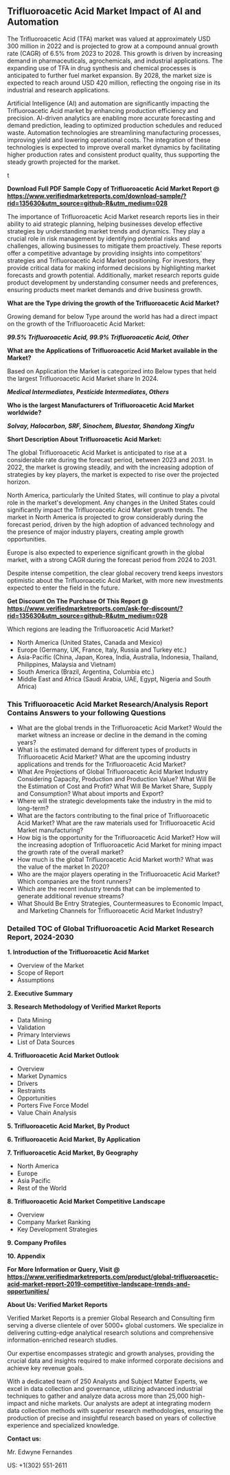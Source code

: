 <h2>Trifluoroacetic Acid Market Impact of AI and Automation</h2><p>The Trifluoroacetic Acid (TFA) market was valued at approximately USD 300 million in 2022 and is projected to grow at a compound annual growth rate (CAGR) of 6.5% from 2023 to 2028. This growth is driven by increasing demand in pharmaceuticals, agrochemicals, and industrial applications. The expanding use of TFA in drug synthesis and chemical processes is anticipated to further fuel market expansion. By 2028, the market size is expected to reach around USD 420 million, reflecting the ongoing rise in its industrial and research applications.</p><p>Artificial Intelligence (AI) and automation are significantly impacting the Trifluoroacetic Acid market by enhancing production efficiency and precision. AI-driven analytics are enabling more accurate forecasting and demand prediction, leading to optimized production schedules and reduced waste. Automation technologies are streamlining manufacturing processes, improving yield and lowering operational costs. The integration of these technologies is expected to improve overall market dynamics by facilitating higher production rates and consistent product quality, thus supporting the steady growth projected for the market.</p>t</p><p id="" class=""><strong>Download Full PDF Sample Copy of Trifluoroacetic Acid Market Report @ <a href="https://www.verifiedmarketreports.com/download-sample/?rid=135630&utm_source=github-R&utm_medium=028" target="_blank">https://www.verifiedmarketreports.com/download-sample/?rid=135630&utm_source=github-R&utm_medium=028</a></strong></p><p>The importance of&nbsp;Trifluoroacetic Acid Market research reports lies in their ability to aid strategic planning, helping businesses develop effective strategies by understanding market trends and dynamics. They play a crucial role in risk management by identifying potential risks and challenges, allowing businesses to mitigate them proactively. These reports offer a competitive advantage by providing insights into competitors' strategies and Trifluoroacetic Acid Market positioning. For investors, they provide critical data for making informed decisions by highlighting market forecasts and growth potential. Additionally, market research reports guide product development by understanding consumer needs and preferences, ensuring products meet market demands and drive business growth.</p><p><strong>What are the&nbsp;Type driving the growth of the Trifluoroacetic Acid Market?</strong></p><p id="" class="">Growing demand for below Type around the world has had a direct impact on the growth of the Trifluoroacetic Acid Market:</p><em><strong>99.5% Trifluoroacetic Acid, 99.9% Trifluoroacetic Acid, Other</strong></em></p><strong>What are the&nbsp;Applications&nbsp;of Trifluoroacetic Acid Market available in the Market?</strong></p><p id="" class="">Based on Application the Market is categorized into Below types that held the largest Trifluoroacetic Acid Market share In 2024.</p><em><strong>Medical Intermediates, Pesticide Intermediates, Others</strong></em></p><strong>Who is the largest Manufacturers of Trifluoroacetic Acid Market worldwide?</strong></p><p><em><strong>Solvay, Halocarbon, SRF, Sinochem, Bluestar, Shandong Xingfu</strong></em></p><p id="" class=""><strong>Short Description About Trifluoroacetic Acid Market:</strong></p><p>The global Trifluoroacetic Acid Market is anticipated to rise at a considerable rate during the forecast period, between 2023 and 2031. In 2022, the market is growing steadily, and with the increasing adoption of strategies by key players, the market is expected to rise over the projected horizon.</p><p>North America, particularly the United States, will continue to play a pivotal role in the market's development. Any changes in the United States could significantly impact the Trifluoroacetic Acid Market growth trends. The market in North America is projected to grow considerably during the forecast period, driven by the high adoption of advanced technology and the presence of major industry players, creating ample growth opportunities.</p><p>Europe is also expected to experience significant growth in the global market, with a strong CAGR during the forecast period from 2024 to 2031.</p><p>Despite intense competition, the clear global recovery trend keeps investors optimistic about the Trifluoroacetic Acid Market, with more new investments expected to enter the field in the future.</p><p id="" class=""><strong>Get Discount On The Purchase Of This Report @ <a href="https://www.verifiedmarketreports.com/ask-for-discount/?rid=135630&utm_source=github-R&utm_medium=028" target="_blank">https://www.verifiedmarketreports.com/ask-for-discount/?rid=135630&utm_source=github-R&utm_medium=028</a></strong></p>Which regions are leading the Trifluoroacetic Acid Market?</p><ul><li>North America (United States, Canada and Mexico)</li><li>Europe (Germany, UK, France, Italy, Russia and Turkey etc.)</li><li>Asia-Pacific (China, Japan, Korea, India, Australia, Indonesia, Thailand, Philippines, Malaysia and Vietnam)</li><li>South America (Brazil, Argentina, Columbia etc.)</li><li>Middle East and Africa (Saudi Arabia, UAE, Egypt, Nigeria and South Africa)</li></ul><h3 id="" class="">This Trifluoroacetic Acid Market Research/Analysis Report Contains Answers to your following Questions</h3><ul><li>What are the global trends in the Trifluoroacetic Acid Market? Would the market witness an increase or decline in the demand in the coming years?</li><li>What is the estimated demand for different types of products in Trifluoroacetic Acid Market? What are the upcoming industry applications and trends for the Trifluoroacetic Acid Market?</li><li>What Are Projections of Global Trifluoroacetic Acid Market Industry Considering Capacity, Production and Production Value? What Will Be the Estimation of Cost and Profit? What Will Be Market Share, Supply and Consumption? What about imports and Export?</li><li>Where will the strategic developments take the industry in the mid to long-term?</li><li>What are the factors contributing to the final price of Trifluoroacetic Acid Market? What are the raw materials used for Trifluoroacetic Acid Market manufacturing?</li><li>How big is the opportunity for the Trifluoroacetic Acid Market? How will the increasing adoption of Trifluoroacetic Acid Market for mining impact the growth rate of the overall market?</li><li>How much is the global Trifluoroacetic Acid Market worth? What was the value of the market In 2020?</li><li>Who are the major players operating in the Trifluoroacetic Acid Market? Which companies are the front runners?</li><li>Which are the recent industry trends that can be implemented to generate additional revenue streams?</li><li>What Should Be Entry Strategies, Countermeasures to Economic Impact, and Marketing Channels for Trifluoroacetic Acid Market Industry?</li></ul><h3 id="" class="">Detailed TOC of Global Trifluoroacetic Acid Market Research Report, 2024-2030</h3><p id="" class=""><strong>1. Introduction of the Trifluoroacetic Acid Market</strong></p><ul><li>Overview of the Market</li><li>Scope of Report</li><li>Assumptions</li></ul><p id="" class=""><strong>2. Executive Summary</strong></p><p id="" class=""><strong>3. Research Methodology of Verified Market Reports</strong></p><ul><li>Data Mining</li><li>Validation</li><li>Primary Interviews</li><li>List of Data Sources</li></ul><p id="" class=""><strong>4. Trifluoroacetic Acid Market Outlook</strong></p><ul><li>Overview</li><li>Market Dynamics</li><li>Drivers</li><li>Restraints</li><li>Opportunities</li><li>Porters Five Force Model</li><li>Value Chain Analysis</li></ul><p id="" class=""><strong>5. Trifluoroacetic Acid Market, By Product</strong></p><p id="" class=""><strong>6. Trifluoroacetic Acid Market, By Application</strong></p><p id="" class=""><strong>7. Trifluoroacetic Acid Market, By Geography</strong></p><ul><li>North America</li><li>Europe</li><li>Asia Pacific</li><li>Rest of the World</li></ul><p id="" class=""><strong>8. Trifluoroacetic Acid Market Competitive Landscape</strong></p><ul><li>Overview</li><li>Company Market Ranking</li><li>Key Development Strategies</li></ul><p id="" class=""><strong>9. Company Profiles</strong></p><p id="" class=""><strong>10. Appendix</strong></p><p id="" class=""><strong>For More Information or Query, Visit @ <a href="https://www.verifiedmarketreports.com/product/global-trifluoroacetic-acid-market-report-2019-competitive-landscape-trends-and-opportunities/" target="_blank">https://www.verifiedmarketreports.com/product/global-trifluoroacetic-acid-market-report-2019-competitive-landscape-trends-and-opportunities/</a></strong></p><p id="" class=""><strong>About Us: Verified Market Reports</strong></p><p id="" class="">Verified Market Reports is a premier Global Research and Consulting firm serving a diverse clientele of over 5000+ global customers. We specialize in delivering cutting-edge analytical research solutions and comprehensive information-enriched research studies.</p><p id="" class="">Our expertise encompasses strategic and growth analyses, providing the crucial data and insights required to make informed corporate decisions and achieve key revenue goals.</p><p id="" class="">With a dedicated team of 250 Analysts and Subject Matter Experts, we excel in data collection and governance, utilizing advanced industrial techniques to gather and analyze data across more than 25,000 high-impact and niche markets. Our analysts are adept at integrating modern data collection methods with superior research methodologies, ensuring the production of precise and insightful research based on years of collective experience and specialized knowledge.</p><p id="" class=""><strong>Contact us:</strong></p><p id="" class="">Mr. Edwyne Fernandes</p><p id="" class="">US: +1(302) 551-2611</p>